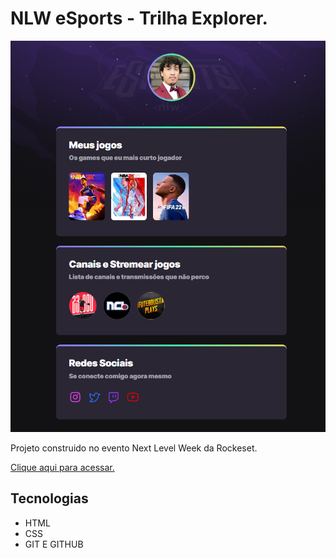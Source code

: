 # NLW eSports - Trilha Explorer.

![preview](./.github/preview-nlw.png)

Projeto construido no evento Next Level Week da Rockeset.

[Clique aqui para acessar.](https://cblouzada.github.io/NLW/)

##  Tecnologias 

- HTML
- CSS
- GIT E GITHUB



